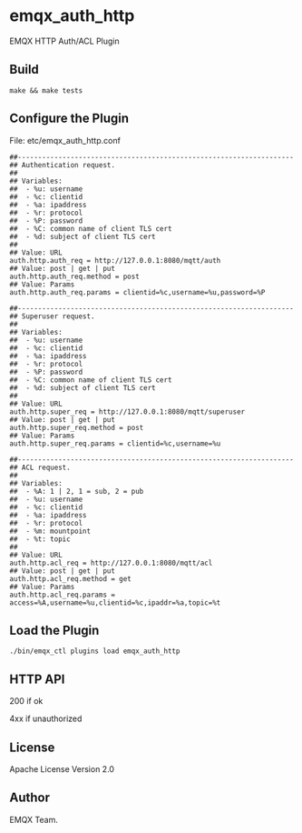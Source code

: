 emqx_auth_http
==============

EMQX HTTP Auth/ACL Plugin

Build
-----

```
make && make tests
```

Configure the Plugin
--------------------

File: etc/emqx_auth_http.conf

```
##--------------------------------------------------------------------
## Authentication request.
##
## Variables:
##  - %u: username
##  - %c: clientid
##  - %a: ipaddress
##  - %r: protocol
##  - %P: password
##  - %C: common name of client TLS cert
##  - %d: subject of client TLS cert
##
## Value: URL
auth.http.auth_req = http://127.0.0.1:8080/mqtt/auth
## Value: post | get | put
auth.http.auth_req.method = post
## Value: Params
auth.http.auth_req.params = clientid=%c,username=%u,password=%P

##--------------------------------------------------------------------
## Superuser request.
##
## Variables:
##  - %u: username
##  - %c: clientid
##  - %a: ipaddress
##  - %r: protocol
##  - %P: password
##  - %C: common name of client TLS cert
##  - %d: subject of client TLS cert
##
## Value: URL
auth.http.super_req = http://127.0.0.1:8080/mqtt/superuser
## Value: post | get | put
auth.http.super_req.method = post
## Value: Params
auth.http.super_req.params = clientid=%c,username=%u

##--------------------------------------------------------------------
## ACL request.
##
## Variables:
##  - %A: 1 | 2, 1 = sub, 2 = pub
##  - %u: username
##  - %c: clientid
##  - %a: ipaddress
##  - %r: protocol
##  - %m: mountpoint
##  - %t: topic
##
## Value: URL
auth.http.acl_req = http://127.0.0.1:8080/mqtt/acl
## Value: post | get | put
auth.http.acl_req.method = get
## Value: Params
auth.http.acl_req.params = access=%A,username=%u,clientid=%c,ipaddr=%a,topic=%t
```

Load the Plugin
---------------

```
./bin/emqx_ctl plugins load emqx_auth_http
```

HTTP API
--------

200 if ok

4xx if unauthorized

License
-------

Apache License Version 2.0

Author
------

EMQX Team.

